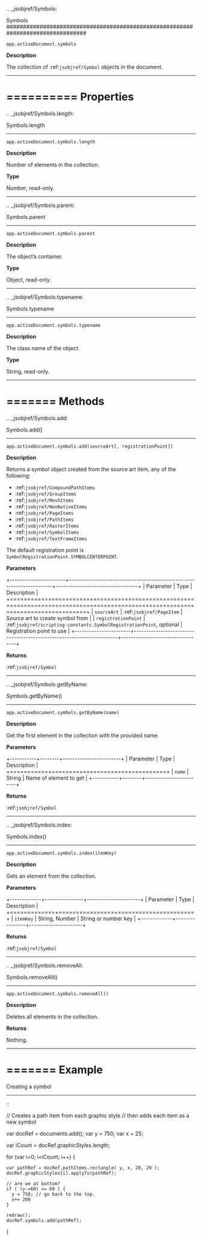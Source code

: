 .. _jsobjref/Symbols:

Symbols
################################################################################

``app.activeDocument.symbols``

**Description**

The collection of :ref:`jsobjref/Symbol` objects in the document.

----

==========
Properties
==========

.. _jsobjref/Symbols.length:

Symbols.length
********************************************************************************

``app.activeDocument.symbols.length``

**Description**

Number of elements in the collection.

**Type**

Number, read-only.

----

.. _jsobjref/Symbols.parent:

Symbols.parent
********************************************************************************

``app.activeDocument.symbols.parent``

**Description**

The object’s container.

**Type**

Object, read-only.

----

.. _jsobjref/Symbols.typename:

Symbols.typename
********************************************************************************

``app.activeDocument.symbols.typename``

**Description**

The class name of the object.

**Type**

String, read-only.

----

=======
Methods
=======

.. _jsobjref/Symbols.add:

Symbols.add()
********************************************************************************

``app.activeDocument.symbols.add(sourceArt[, registrationPoint])``

**Description**

Returns a symbol object created from the source art item, any of the following:

- :ref:`jsobjref/CompoundPathItems`
- :ref:`jsobjref/GroupItems`
- :ref:`jsobjref/MeshItems`
- :ref:`jsobjref/NonNativeItems`
- :ref:`jsobjref/PageItems`
- :ref:`jsobjref/PathItems`
- :ref:`jsobjref/RasterItems`
- :ref:`jsobjref/SymbolItems`
- :ref:`jsobjref/TextFrameItems`

The default registration point is ``SymbolRegistrationPoint.SYMBOLCENTERPOINT``.

**Parameters**

+-----------------------+-----------------------------------------------------------------------+----------------------------------+
|       Parameter       |                                 Type                                  |           Description            |
+=======================+=======================================================================+==================================+
| ``sourceArt``         | :ref:`jsobjref/PageItem`                                              | Source art to create symbol from |
| ``registrationPoint`` | :ref:`jsobjref/scripting-constants.SymbolRegistrationPoint`, optional | Registration point to use        |
+-----------------------+-----------------------------------------------------------------------+----------------------------------+

**Returns**

:ref:`jsobjref/Symbol`

----

.. _jsobjref/Symbols.getByName:

Symbols.getByName()
********************************************************************************

``app.activeDocument.symbols.getByName(name)``

**Description**

Get the first element in the collection with the provided name.

**Parameters**

+-----------+--------+------------------------+
| Parameter |  Type  |      Description       |
+===========+========+========================+
| ``name``  | String | Name of element to get |
+-----------+--------+------------------------+

**Returns**

:ref:`jsobjref/Symbol`

----

.. _jsobjref/Symbols.index:

Symbols.index()
********************************************************************************

``app.activeDocument.symbols.index(itemKey)``

**Description**

Gets an element from the collection.

**Parameters**

+-------------+----------------+----------------------+
|  Parameter  |      Type      |     Description      |
+=============+================+======================+
| ``itemKey`` | String, Number | String or number key |
+-------------+----------------+----------------------+

**Returns**

:ref:`jsobjref/Symbol`

----

.. _jsobjref/Symbols.removeAll:

Symbols.removeAll()
********************************************************************************

``app.activeDocument.symbols.removeAll()``

**Description**

Deletes all elements in the collection.

**Returns**

Nothing.

----

=======
Example
=======

Creating a symbol
********************************************************************************

::

  // Creates a path item from each graphic style
  // then adds each item as a new symbol

  var docRef = documents.add();
  var y = 750;
  var x = 25;

  var iCount = docRef.graphicStyles.length;

  for (var i=0; i<iCount; i++) {

    var pathRef = docRef.pathItems.rectangle( y, x, 20, 20 );
    docRef.graphicStyles[i].applyTo(pathRef);

    // are we at bottom?
    if ( (y-=60) <= 60 ) {
      y = 750; // go back to the top.
      x+= 200
    }

    redraw();
    docRef.symbols.add(pathRef);
  }
